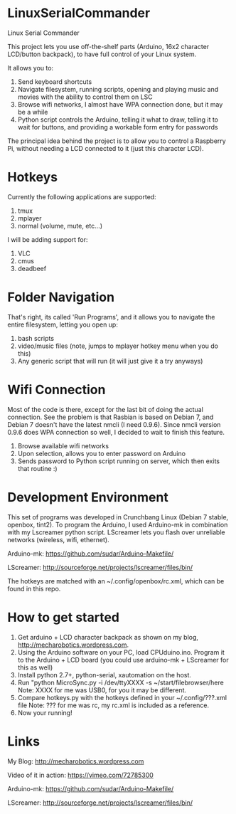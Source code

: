 LinuxSerialCommander
====================

Linux Serial Commander

This project lets you use off-the-shelf parts (Arduino, 16x2 character
LCD/button backpack), to have full control of your Linux system.

It allows you to:

  1. Send keyboard shortcuts
  2. Navigate filesystem, running scripts, opening and playing music and movies with the ability to control them on LSC
  3. Browse wifi networks, I almost have WPA connection done, but it may be a while
  4. Python script controls the Arduino, telling it what to draw, telling it to wait for buttons, and providing a workable form entry for passwords

The principal idea behind the project is to allow you to control a Raspberry
Pi, without needing a LCD connected to it (just this character LCD).

Hotkeys
=======

Currently the following applications are supported:

 1. tmux
 2. mplayer
 3. normal (volume, mute, etc...)

I will be adding support for:

 1. VLC
 2. cmus
 3. deadbeef

Folder Navigation
=================

That's right, its called 'Run Programs', and it allows you to navigate the
entire filesystem, letting you open up:

 1. bash scripts
 2. video/music files (note, jumps to mplayer hotkey menu when you do this)
 3. Any generic script that will run (it will just give it a try anyways)

Wifi Connection
===============

Most of the code is there, except for the last bit of doing the actual
connection.  See the problem is that Rasbian is based on Debian 7, and Debian 7
doesn't have the latest nmcli (I need 0.9.6). Since nmcli version 0.9.6 does
WPA connection so well, I decided to wait to finish this feature.

 1. Browse available wifi networks
 2. Upon selection, allows you to enter password on Arduino
 3. Sends password to Python script running on server, which then exits that
    routine :)

Development Environment
=======================

This set of programs was developed in Crunchbang Linux (Debian 7 stable,
openbox, tint2). To program the Arduino, I used Arduino-mk in combination with
my Lscreamer python script. LScreamer lets you flash over unreliable networks
(wireless, wifi, ethernet).

Arduino-mk: https://github.com/sudar/Arduino-Makefile/

LScreamer: http://sourceforge.net/projects/lscreamer/files/bin/

The hotkeys are matched with an ~/.config/openbox/rc.xml, which can be found in
this repo.

How to get started
==================

 1. Get arduino + LCD character backpack as shown on my blog,
    http://mecharobotics.wordpress.com.
 2. Using the Arduino software on your PC, load CPUduino.ino.  Program it to
    the Arduino + LCD board (you could use arduino-mk + LScreamer for this as
well)
 3. Install python 2.7+, python-serial, xautomation on the host.
 4. Run "python MicroSync.py -i /dev/ttyXXXX -s ~/start/filebrowser/here
      Note: XXXX for me was USB0, for you it may be different.
 5. Compare hotkeys.py with the hotkeys defined in your ~/.config/???.xml file
      Note: ??? for me was rc, my rc.xml is included as a reference.
 6. Now your running!

Links
=====

My Blog: http://mecharobotics.wordpress.com

Video of it in action: https://vimeo.com/72785300

Arduino-mk: https://github.com/sudar/Arduino-Makefile/

LScreamer: http://sourceforge.net/projects/lscreamer/files/bin/


